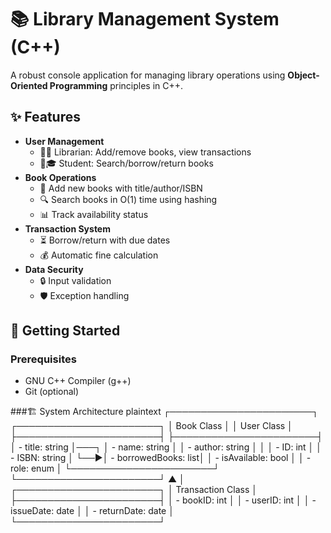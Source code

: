 # 📚 Library Management System (C++)


A robust console application for managing library operations using **Object-Oriented Programming** principles in C++.

## ✨ Features
- **User Management**
  - 👩💼 Librarian: Add/remove books, view transactions
  - 👩🎓 Student: Search/borrow/return books
- **Book Operations**
  - 📖 Add new books with title/author/ISBN
  - 🔍 Search books in O(1) time using hashing
  - 📊 Track availability status
- **Transaction System**
  - ⏳ Borrow/return with due dates
  - 💰 Automatic fine calculation
- **Data Security**
  - 🔒 Input validation
  - 🛡️ Exception handling

## 🚀 Getting Started

### Prerequisites
- GNU C++ Compiler (g++)
- Git (optional)

###🏗️ System Architecture
plaintext
┌───────────────────────┐       ┌───────────────────────┐
│      Book Class       │       │      User Class       │
├───────────────────────┤       ├───────────────────────┤
│ - title: string       │───┐   │ - name: string        │
│ - author: string      │   │   │ - ID: int            │
│ - ISBN: string        │   └──▶│ - borrowedBooks: list│
│ - isAvailable: bool   │       │ - role: enum         │
└───────────────────────┘       └───────────────────────┘
          ▲
          │
┌───────────────────────┐
│   Transaction Class   │
├───────────────────────┤
│ - bookID: int         │
│ - userID: int         │
│ - issueDate: date     │
│ - returnDate: date    │
└───────────────────────┘
